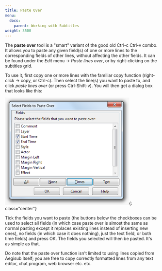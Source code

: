 ```yaml
---
title: Paste Over
menu:
  docs:
    parent: Working with Subtitles
weight: 3500
---
```


The **paste over** tool is a "smart" variant of the good old Ctrl-c Ctrl-v
combo. It allows you to paste any given field(s) of one or more lines to the
corresponding fields of other lines, without affecting the other fields. It can
be found under the _Edit_ menu -> _Paste lines over_, or by right-clicking on
the subtitles grid.

To use it, first copy one or more lines with the familiar copy function
(right-click -> copy, or Ctrl-c). Then select the line(s) you want to paste to,
and click _paste lines over_ (or press Ctrl-Shift-v). You will then get a
dialog box that looks like this:

![Paste_over](/img/3.2/Paste_over.png){: class="center"}

Tick the fields you want to paste (the buttons below the checkboxes can be used
to select all fields (in which case paste over is almost the same as normal
pasting except it replaces existing lines instead of inserting new ones), no
fields (in which case it does nothing), just the text field, or both time
fields) and press OK. The fields you selected will then be pasted. It's as
simple as that.

Do note that the paste over function isn't limited to using lines copied from
Aegisub itself; you are free to copy correctly formatted lines from any text
editor, chat program, web browser etc. etc.
